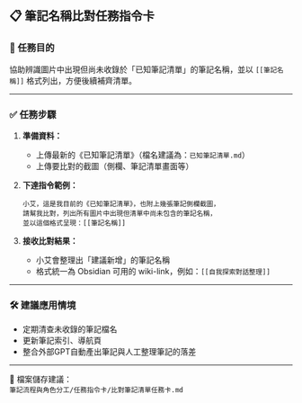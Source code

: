 ## 📋 筆記名稱比對任務指令卡

### 🎯 任務目的  
協助辨識圖片中出現但尚未收錄於「已知筆記清單」的筆記名稱，並以 `[[筆記名稱]]` 格式列出，方便後續補齊清單。

---

### ✅ 任務步驟  

1. **準備資料：**
   - 上傳最新的《已知筆記清單》（檔名建議為：`已知筆記清單.md`）
   - 上傳要比對的截圖（側欄、筆記清單畫面等）

2. **下達指令範例：**
   ```
   小艾，這是我目前的《已知筆記清單》，也附上幾張筆記側欄截圖，
   請幫我比對，列出所有圖片中出現但清單中尚未包含的筆記名稱，
   並以這個格式呈現：[[筆記名稱]]
   ```

3. **接收比對結果：**
   - 小艾會整理出「建議新增」的筆記名稱
   - 格式統一為 Obsidian 可用的 wiki-link，例如：`[[自我探索對話整理]]`

---

### 🛠 建議應用情境  
- 定期清查未收錄的筆記檔名  
- 更新筆記索引、導航頁  
- 整合外部GPT自動產出筆記與人工整理筆記的落差

---

📁 檔案儲存建議：  
`筆記流程與角色分工/任務指令卡/比對筆記清單任務卡.md`
